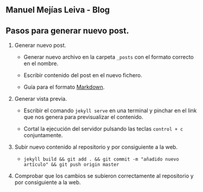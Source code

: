 ## Manuel Mejías Leiva - Blog


## Pasos para generar nuevo post.

1. Generar nuevo post.

    - Generar nuevo archivo en la carpeta ``_posts`` con el formato correcto en el nombre.

    - Escribir contenido del post en el nuevo fichero.

    - Guía para el formato [Markdown](https://markdown.es/sintaxis-markdown/).

2. Generar vista previa.

    - Escribir el comando ``jekyll serve`` en una terminal y pinchar en el link que nos genera para previsualizar el contenido.

    - Cortal la ejecución del servidor pulsando las teclas ``control + c`` conjuntamente.


3. Subir nuevo contenido al repositorio y por consiguiente a la web.

    - ``jekyll build && git add . && git commit -m "añadido nuevo artículo" && git push origin master``

4. Comprobar que los cambios se subieron correctamente al repositorio y por consiguiente a la web.